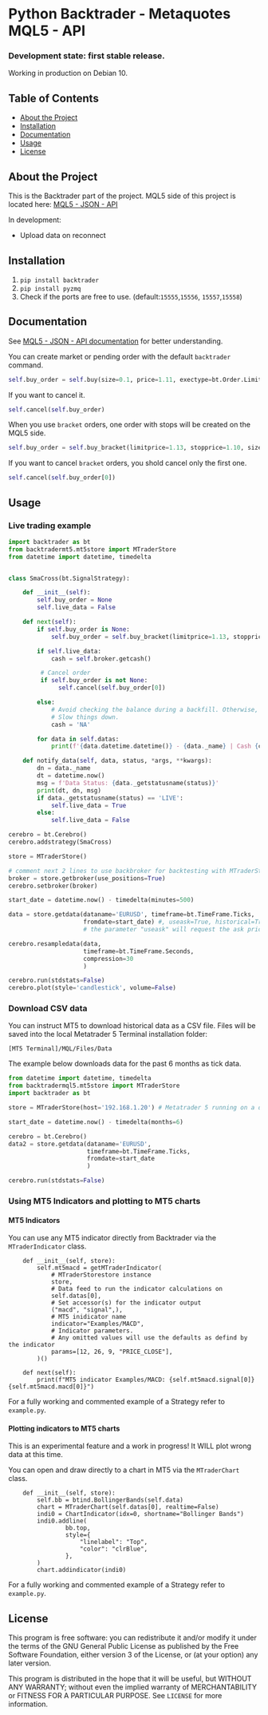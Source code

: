 # Python Backtrader - Metaquotes MQL5 - API

### Development state: first stable release.

Working in production on Debian 10.

## Table of Contents

- [About the Project](#about-the-project)
- [Installation](#installation)
- [Documentation](#documentation)
- [Usage](#usage)
- [License](#license)

## About the Project

This is the Backtrader part of the project. MQL5 side of this project is located here: [MQL5 - JSON - API](https://github.com/khramkov/MQL5-JSON-API)

In development:

- Upload data on reconnect

## Installation

1. `pip install backtrader`
2. `pip install pyzmq`
3. Check if the ports are free to use. (default:`15555`,`15556`, `15557`,`15558`)

## Documentation

See [MQL5 - JSON - API documentation](https://github.com/khramkov/MQL5-JSON-API) for better understanding.

You can create market or pending order with the default `backtrader` command.

```python
self.buy_order = self.buy(size=0.1, price=1.11, exectype=bt.Order.Limit)
```

If you want to cancel it.

```python
self.cancel(self.buy_order)
```

When you use `bracket` orders, one order with stops will be created on the MQL5 side.

```python
self.buy_order = self.buy_bracket(limitprice=1.13, stopprice=1.10, size=0.1, exectype=bt.Order.Market)
```

If you want to cancel `bracket` orders, you shold cancel only the first one.

```python
self.cancel(self.buy_order[0])
```

## Usage

### Live trading example

```python
import backtrader as bt
from backtradermt5.mt5store import MTraderStore
from datetime import datetime, timedelta


class SmaCross(bt.SignalStrategy):

    def __init__(self):
        self.buy_order = None
        self.live_data = False

    def next(self):
        if self.buy_order is None:
            self.buy_order = self.buy_bracket(limitprice=1.13, stopprice=1.10, size=0.1, exectype=bt.Order.Market)

        if self.live_data:
            cash = self.broker.getcash()

		 # Cancel order
		 if self.buy_order is not None:
			  self.cancel(self.buy_order[0])

        else:
            # Avoid checking the balance during a backfill. Otherwise, it will
            # Slow things down.
            cash = 'NA'

        for data in self.datas:
            print(f'{data.datetime.datetime()} - {data._name} | Cash {cash} | O: {data.open[0]} H: {data.high[0]} L: {data.low[0]} C: {data.close[0]} V:{data.volume[0]}')

    def notify_data(self, data, status, *args, **kwargs):
        dn = data._name
        dt = datetime.now()
        msg = f'Data Status: {data._getstatusname(status)}'
        print(dt, dn, msg)
        if data._getstatusname(status) == 'LIVE':
            self.live_data = True
        else:
            self.live_data = False

cerebro = bt.Cerebro()
cerebro.addstrategy(SmaCross)

store = MTraderStore()

# comment next 2 lines to use backbroker for backtesting with MTraderStore
broker = store.getbroker(use_positions=True)
cerebro.setbroker(broker)

start_date = datetime.now() - timedelta(minutes=500)

data = store.getdata(dataname='EURUSD', timeframe=bt.TimeFrame.Ticks,
                     fromdate=start_date) #, useask=True, historical=True)
                     # the parameter "useask" will request the ask price insetad if the default bid price

cerebro.resampledata(data,
                     timeframe=bt.TimeFrame.Seconds,
                     compression=30
                     )

cerebro.run(stdstats=False)
cerebro.plot(style='candlestick', volume=False)
```

### Download CSV data

You can instruct MT5 to download historical data as a CSV file. Files will be saved into the local Metatrader 5 Terminal installation folder:

`[MT5 Terminal]/MQL/Files/Data`

The example below downloads data for the past 6 months as tick data.

```python
from datetime import datetime, timedelta
from backtradermql5.mt5store import MTraderStore
import backtrader as bt

store = MTraderStore(host='192.168.1.20') # Metatrader 5 running on a diffenet host

start_date = datetime.now() - timedelta(months=6)

cerebro = bt.Cerebro()
data2 = store.getdata(dataname='EURUSD',
                      timeframe=bt.TimeFrame.Ticks,
                      fromdate=start_date
                      )

cerebro.run(stdstats=False)
```

### Using MT5 Indicators and plotting to MT5 charts

#### MT5 Indicators

You can use any MT5 indicator directly from Backtrader via the `MTraderIndicator` class.

```
    def __init__(self, store):
        self.mt5macd = getMTraderIndicator(
            # MTraderStorestore instance
            store,
            # Data feed to run the indicator calculations on
            self.datas[0],
            # Set accessor(s) for the indicator output
            ("macd", "signal",),
            # MT5 inidicator name
            indicator="Examples/MACD",
            # Indicator parameters.
            # Any omitted values will use the defaults as defind by the indicator
            params=[12, 26, 9, "PRICE_CLOSE"],
        )()

    def next(self):
        print(f"MT5 indicator Examples/MACD: {self.mt5macd.signal[0]} {self.mt5macd.macd[0]}")
```

For a fully working and commented example of a Strategy refer to `example.py`.

#### Plotting indicators to MT5 charts

This is an experimental feature and a work in progress! It WILL plot wrong data at this time.

You can open and draw directly to a chart in MT5 via the `MTraderChart` class.

```
    def __init__(self, store):
        self.bb = btind.BollingerBands(self.data)
        chart = MTraderChart(self.datas[0], realtime=False)
        indi0 = ChartIndicator(idx=0, shortname="Bollinger Bands")
        indi0.addline(
                bb.top,
                style={
                    "linelabel": "Top",
                    "color": "clrBlue",
                },
        )
        chart.addindicator(indi0)
```

For a fully working and commented example of a Strategy refer to `example.py`.

## License

This program is free software: you can redistribute it and/or modify it under the terms of the GNU General Public License as published by the Free Software Foundation, either version 3 of the License, or (at your option) any later version.

This program is distributed in the hope that it will be useful, but WITHOUT ANY WARRANTY; without even the implied warranty of MERCHANTABILITY or FITNESS FOR A PARTICULAR PURPOSE. See `LICENSE` for more information.

```

```

